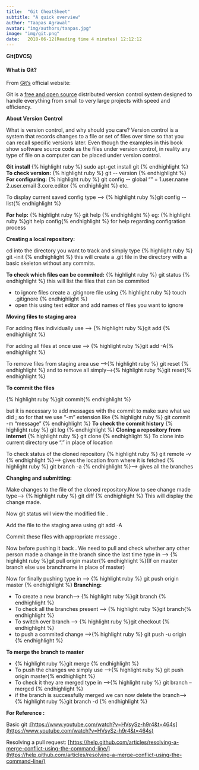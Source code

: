 ```yaml
---
title:  "Git CheatSheet"
subtitle: "A quick overview"
author: "Taapas Agrawal"
avatar: "img/authors/taapas.jpg"
image: "img/git.png"
date:   2018-06-12(Reading time 4 minutes) 12:12:12
---
```

**Git(DVCS)**

#### []()**What is Git?**

[]()From [Git’s](https://git-scm.com/)
official website:

Git is a [free
and open source](https://git-scm.com/about/free-and-open-source) distributed version control system designed to
handle everything from small to very large projects with speed and
efficiency.

**About Version Control**

What is version control, and why
should you care? Version control is a system that records changes to
a file or set of files over time so that you can recall specific
versions later. Even though the examples in this book show software
source code as the files under version control, in reality any type
of file on a computer can be placed under version control.

**Git install**
{% highlight ruby %}
sudo apt-get install git
{% endhighlight %}
**To check version:**
{% highlight ruby %}
git -- version
{% endhighlight %}
**For configuring:**
{% highlight ruby %}
git config -- global <keyword> “<Data>”
<keyword>=
1.user.name
2.user.email
3.core.editor
{% endhighlight %} etc.

To display current saved config type --&gt; {% highlight ruby %}git config --list{% endhighlight %}

**For help:**
{% highlight ruby %}
git help <verb>
{% endhighlight %}
eg: {% highlight ruby %}git help config{% endhighlight %}
for help regarding configration process

**Creating a local repository:**

cd into the directory you want to track and simply type
{% highlight ruby %}
git -init
{% endhighlight %}
this will create a .git file in the directory with a basic skeleton without any commits.

**To check which files can be commited:**
{% highlight ruby %}
git status
{% endhighlight %}
this will list the files that can be commited

- to ignore files create a .gitignore file using {% highlight ruby %} touch .gitignore {% endhighlight %}
- open this  using text editor and add names of files you want to ignore

**Moving files to staging area**

For adding files individually use --&gt; {% highlight ruby %}git add <filename>{% endhighlight %}

For adding all files at once use --&gt; {% highlight ruby %}git add -A{% endhighlight %}

To remove files from staging area use --&gt;{% highlight ruby %} git reset <filename>{% endhighlight %}
and to remove all simply--&gt;{% highlight ruby %}git reset{% endhighlight %}

**To commit the files**

{% highlight ruby %}git commit{% endhighlight %}

but it is necessary to add messages with the commit to make sure what we did ; so for that we
use “-m” extension like
{% highlight ruby %}
git commit -m “message”
{% endhighlight %}
**To check the commit history**
{% highlight ruby %}
git log
{% endhighlight %}
**Cloning a repository from internet**
{% highlight ruby %}
git clone <url> <location>
{% endhighlight %}
To clone into current directory use “.” in place of location

To check status of the cloned repository
{% highlight ruby %}
git remote -v  {% endhighlight %}--&gt;
gives the location from where it is fetched
{% highlight ruby %}
git  branch -a {% endhighlight %}--&gt;
gives all the branches

**Changing and submitting:**

Make changes to the file of the cloned repository.Now to see change made type--&gt;
{% highlight ruby %}
git diff
{% endhighlight %}
This will display the change made.

Now git status will view the modified file .

Add the file to the staging area using git add -A

Commit these files with appropriate message .

Now before pushing it back . We need to pull and check whether any other person made a
change in the branch since the last time type in --&gt;
{% highlight ruby %}git pull origin master{% endhighlight %}(If on master branch else use branchname in place of master)

Now for finally pushing type in --&gt;
{% highlight ruby %}
git push origin master
{% endhighlight %}
**Branching:**

-
	To create a new branch--&gt; {% highlight ruby %}git branch <branchname>{% endhighlight %}
-
	To check all the branches present --&gt; {% highlight ruby %}git branch{% endhighlight %}
-
	To switch over branch --&gt; {% highlight ruby %}git checkout <branchname> {% endhighlight %}
-
	to push a commited change --&gt;{% highlight ruby %} git push -u origin <branchname> {% endhighlight %}

**To merge the branch to master**

-
	{% highlight ruby %}git merge <branchname> {% endhighlight %}
-
	 To push the changes we simply use --&gt;{% highlight ruby %} git push origin master{% endhighlight %}
-
	To check it they are merged type in --&gt;{% highlight ruby %} git branch – merged {% endhighlight %}
-
	if the branch is successfully merged we can now delete the branch--&gt;
	{% highlight ruby %}git branch -d <branchname>{% endhighlight %}

**For Reference :**

Basic git
:[https://www.youtube.com/watch?v=HVsySz-h9r4&t=464s](https://www.youtube.com/watch?v=HVsySz-h9r4&t=464s)

Resolving a pull request:
[https://help.github.com/articles/resolving-a-merge-conflict-using-the-command-line/](https://help.github.com/articles/resolving-a-merge-conflict-using-the-command-line/)
